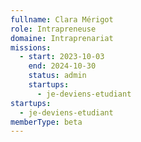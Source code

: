 ```yaml
---
fullname: Clara Mérigot
role: Intrapreneuse
domaine: Intraprenariat
missions:
  - start: 2023-10-03
    end: 2024-10-30
    status: admin
    startups:
      - je-deviens-etudiant
startups:
  - je-deviens-etudiant
memberType: beta
---
```

